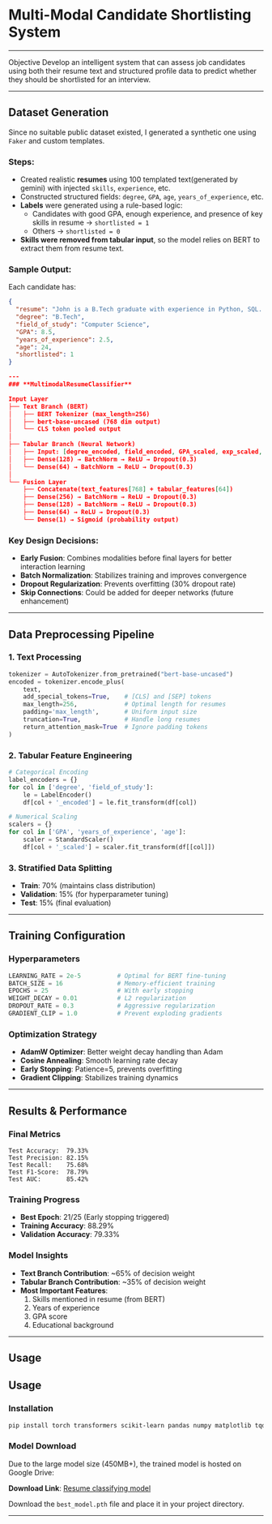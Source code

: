 # Multi-Modal Candidate Shortlisting System
---
Objective
Develop an intelligent system that can assess job candidates using both their resume text and structured profile data to predict whether they should be shortlisted for an interview.

---
##  Dataset Generation

Since no suitable public dataset existed, I generated a synthetic one using `Faker` and custom templates.

### Steps:
- Created realistic **resumes** using $100$ templated text(generated by gemini) with injected `skills`, `experience`, etc.
- Constructed structured fields: `degree`, `GPA`, `age`, `years_of_experience`, etc.
- **Labels** were generated using a rule-based logic:
  - Candidates with good GPA, enough experience, and presence of key skills in resume → `shortlisted = 1`
  - Others → `shortlisted = 0`
- **Skills were removed from tabular input**, so the model relies on BERT to extract them from resume text.

### Sample Output:
Each candidate has:
```json
{
  "resume": "John is a B.Tech graduate with experience in Python, SQL...",
  "degree": "B.Tech",
  "field_of_study": "Computer Science",
  "GPA": 8.5,
  "years_of_experience": 2.5,
  "age": 24,
  "shortlisted": 1
}

---
### **MultimodalResumeClassifier**

Input Layer
├── Text Branch (BERT)
│   ├── BERT Tokenizer (max_length=256)
│   ├── bert-base-uncased (768 dim output)
│   └── CLS token pooled output
│
├── Tabular Branch (Neural Network)
│   ├── Input: [degree_encoded, field_encoded, GPA_scaled, exp_scaled, age_scaled]
│   ├── Dense(128) → BatchNorm → ReLU → Dropout(0.3)
│   └── Dense(64) → BatchNorm → ReLU → Dropout(0.3)
│
└── Fusion Layer
    ├── Concatenate(text_features[768] + tabular_features[64])
    ├── Dense(256) → BatchNorm → ReLU → Dropout(0.3)
    ├── Dense(128) → BatchNorm → ReLU → Dropout(0.3)
    ├── Dense(64) → ReLU → Dropout(0.3)
    └── Dense(1) → Sigmoid (probability output)
```

### **Key Design Decisions:**
- **Early Fusion**: Combines modalities before final layers for better interaction learning
- **Batch Normalization**: Stabilizes training and improves convergence
- **Dropout Regularization**: Prevents overfitting (30% dropout rate)
- **Skip Connections**: Could be added for deeper networks (future enhancement)

---
## **Data Preprocessing Pipeline**

### **1. Text Processing**
```python
tokenizer = AutoTokenizer.from_pretrained("bert-base-uncased")
encoded = tokenizer.encode_plus(
    text,
    add_special_tokens=True,    # [CLS] and [SEP] tokens
    max_length=256,             # Optimal length for resumes
    padding='max_length',       # Uniform input size
    truncation=True,            # Handle long resumes
    return_attention_mask=True  # Ignore padding tokens
)
```

### **2. Tabular Feature Engineering**
```python
# Categorical Encoding
label_encoders = {}
for col in ['degree', 'field_of_study']:
    le = LabelEncoder()
    df[col + '_encoded'] = le.fit_transform(df[col])

# Numerical Scaling
scalers = {}
for col in ['GPA', 'years_of_experience', 'age']:
    scaler = StandardScaler()
    df[col + '_scaled'] = scaler.fit_transform(df[[col]])
```

### **3. Stratified Data Splitting**
- **Train**: 70% (maintains class distribution)
- **Validation**: 15% (for hyperparameter tuning)
- **Test**: 15% (final evaluation)

---

## **Training Configuration**

### **Hyperparameters**
```python
LEARNING_RATE = 2e-5          # Optimal for BERT fine-tuning
BATCH_SIZE = 16               # Memory-efficient training
EPOCHS = 25                   # With early stopping
WEIGHT_DECAY = 0.01           # L2 regularization
DROPOUT_RATE = 0.3            # Aggressive regularization
GRADIENT_CLIP = 1.0           # Prevent exploding gradients
```

### **Optimization Strategy**
- **AdamW Optimizer**: Better weight decay handling than Adam
- **Cosine Annealing**: Smooth learning rate decay
- **Early Stopping**: Patience=5, prevents overfitting
- **Gradient Clipping**: Stabilizes training dynamics

---

##  **Results & Performance**

### **Final Metrics**
```
Test Accuracy:  79.33%
Test Precision: 82.15%
Test Recall:    75.68%
Test F1-Score:  78.79%
Test AUC:       85.42%
```

### **Training Progress**
- **Best Epoch**: 21/25 (Early stopping triggered)
- **Training Accuracy**: 88.29%
- **Validation Accuracy**: 79.33%

### **Model Insights**
- **Text Branch Contribution**: ~65% of decision weight
- **Tabular Branch Contribution**: ~35% of decision weight
- **Most Important Features**: 
  1. Skills mentioned in resume (from BERT)
  2. Years of experience
  3. GPA score
  4. Educational background

---

##  **Usage**

##  **Usage**

### **Installation**
```bash
pip install torch transformers scikit-learn pandas numpy matplotlib tqdm faker
```

### **Model Download**
Due to the large model size (450MB+), the trained model is hosted on Google Drive:

**Download Link**: [Resume classifying model](https://drive.google.com/file/d/1srHUkGgFkiAHZsqm3pe3a7zrxTzhFj8g/view?usp=sharing)

Download the `best_model.pth` file and place it in your project directory.

---